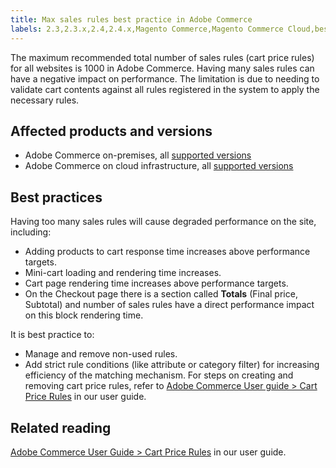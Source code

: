 ```yaml
---
title: Max sales rules best practice in Adobe Commerce
labels: 2.3,2.3.x,2.4,2.4.x,Magento Commerce,Magento Commerce Cloud,best practices,cart,cart_rules,performance,price,Adobe Commerce,on-premises,cloud infrastructure
---
```


The maximum recommended total number of sales rules (cart price rules) for all websites is 1000 in Adobe Commerce. Having many sales rules can have a negative impact on performance. The limitation is due to needing to validate cart contents against all rules registered in the system to apply the necessary rules.

## Affected products and versions

* Adobe Commerce on-premises, all [supported versions](https://magento.com/sites/default/files/magento-software-lifecycle-policy.pdf)  
* Adobe Commerce on cloud infrastructure, all [supported versions](https://magento.com/sites/default/files/magento-software-lifecycle-policy.pdf)

## Best practices

Having too many sales rules will cause degraded performance on the site, including:

* Adding products to cart response time increases above performance targets.
* Mini-cart loading and rendering time increases.
* Cart page rendering time increases above performance targets.
* On the Checkout page there is a section called **Totals** (Final price, Subtotal) and number of sales rules have a direct performance impact on this block rendering time.

It is best practice to:

* Manage and remove non-used rules.
* Add strict rule conditions (like attribute or category filter) for increasing efficiency of the matching mechanism. For steps on creating and removing cart price rules, refer to  [Adobe Commerce User guide > Cart Price Rules](https://docs.magento.com/user-guide/marketing/price-rules-cart-create.html) in our user guide.

## Related reading

[Adobe Commerce User Guide > Cart Price Rules](https://docs.magento.com/user-guide/marketing/price-rules-cart.html?itm_source=merchdocs&itm_medium=search_page&itm_campaign=federated_search&itm_term=access%20price%20rule) in our user guide.
